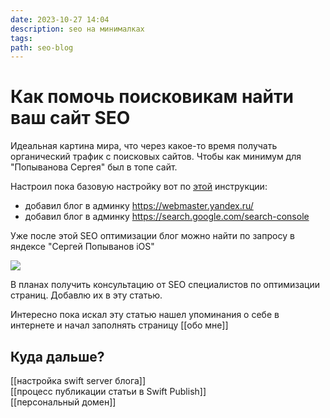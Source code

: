 ```yaml
---
date: 2023-10-27 14:04
description: seo на минималках
tags: 
path: seo-blog
---
```

# Как помочь поисковикам найти ваш сайт SEO

Идеальная картина мира, что через какое-то время получать органический трафик с поисковых сайтов. 
Чтобы как минимум для "Попыванова Сергея" был в топе сайт. 

Настроил пока базовую настройку вот по [этой](https://help.reg.ru/support/hosting/prodvizheniye-sayta/chto-sdelat-chtoby-moy-sayt-videli-poiskovyye-sistemy#:~:text=Как%20сделать%20так%2C%20чтобы%20сайт,Вебмастер%20и%20Google%20Search%20Console.) инструкции:
- добавил блог в админку https://webmaster.yandex.ru/
- добавил блог в админку https://search.google.com/search-console

Уже после этой SEO оптимизации блог можно найти по запросу в яндексе "Сергей Попыванов iOS"

![](https://habrastorage.org/webt/ws/uq/5s/wsuq5stdxovlvj1q8btr1kuiux4.png)

В планах получить консультацию от SEO специалистов по оптимизации страниц. Добавлю их в эту статью. 
 
Интересно пока искал эту статью нашел упоминания о себе в интернете и начал заполнять страницу [[обо мне]]

## Куда дальше?
[[настройка swift server блога]]  
[[процесс публикации статьи в Swift Publish]]  
[[персональный домен]]